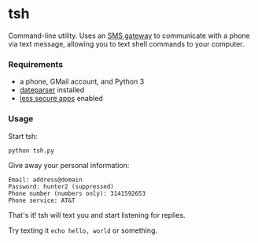 # tsh

Command-line utility. Uses an [SMS gateway](https://en.wikipedia.org/wiki/SMS_gateway)
to communicate with a phone via text message, allowing you to text
shell commands to your computer.

### Requirements

- a phone, GMail account, and Python 3
- [dateparser](https://github.com/scrapinghub/dateparser) installed
- [less secure apps](https://myaccount.google.com/lesssecureapps) enabled

### Usage

Start tsh:
```
python tsh.py
```

Give away your personal information:
```
Email: address@domain
Password: hunter2 (suppressed)
Phone number (numbers only): 3141592653
Phone service: AT&T
```

That's it! tsh will text you and start listening for replies.

Try texting it `echo hello, world` or something.
